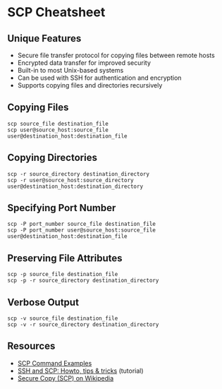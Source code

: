 # SCP Cheatsheet

## Unique Features
- Secure file transfer protocol for copying files between remote hosts
- Encrypted data transfer for improved security
- Built-in to most Unix-based systems
- Can be used with SSH for authentication and encryption
- Supports copying files and directories recursively

## Copying Files
```scp
scp source_file destination_file
scp user@source_host:source_file user@destination_host:destination_file
```

## Copying Directories
```scp
scp -r source_directory destination_directory
scp -r user@source_host:source_directory user@destination_host:destination_directory
```

## Specifying Port Number
```scp
scp -P port_number source_file destination_file
scp -P port_number user@source_host:source_file user@destination_host:destination_file
```

## Preserving File Attributes
```scp
scp -p source_file destination_file
scp -p -r source_directory destination_directory
```

## Verbose Output
```scp
scp -v source_file destination_file
scp -v -r source_directory destination_directory
```

## Resources
- [SCP Command Examples](https://www.howtoforge.com/linux-scp-command/)
- [SSH and SCP: Howto, tips & tricks](https://www.ssh.com/academy/ssh/scp) (tutorial)
- [Secure Copy (SCP) on Wikipedia](https://en.wikipedia.org/wiki/Secure_copy)
